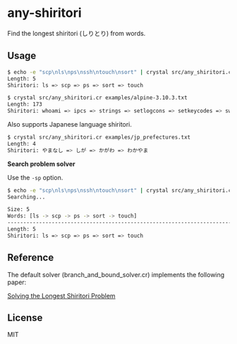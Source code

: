 # any-shiritori

Find the longest shiritori (しりとり) from words.

## Usage

```bash
$ echo -e "scp\nls\nps\nssh\ntouch\nsort" | crystal src/any_shiritori.cr
Length: 5
Shiritori: ls => scp => ps => sort => touch
```

```bash
$ crystal src/any_shiritori.cr examples/alpine-3.10.3.txt
Length: 173
Shiritori: whoami => ipcs => strings => setlogcons => setkeycodes => swapoff => fgrep => powertop => pmap => pgrep => pwd => depmod => dd => dc => crontab => brctl => lzma => add-shell => login => nologin => nsenter => rmdir => rm => microcom => md5sum => mkdir => reset => timeout => test => ttysize => ether-wake => env => volname => eject => touch => halt => tr => realpath => hdparm => modinfo => openvt => truncate => expr => raidautorun => nl => logger => rfkill => lzopcat => tunctl => lzcat => tail => ln => nmeter => remove-shell => lsusb => bc => chown => nproc => comm => mpstat => tac => crond => dnsdomainname => expand => dirname => ed => deluser => rmmod => date => echo => od => deallocvt => tar => readahead => dumpkmap => passwd => delgroup => ping => gzip => patch => hexdump => pkill => lzop => printenv => vconfig => gunzip => pwdx => xzcat => top => pscan => nc => cksum => mkpasswd => du => unlzma => arping => getopt => true => egrep => printf => fsync => cal => lsof => fdflush => hostid => diff => fbsplash => head => df => fstrim => mesg => getconf => fsck => killall => losetup => poweroff => flock => klogd => dmesg => grep => pidof => findfs => sysctl => ls => setserial => less => sum => mkmntdirs => sha512sum => mkdosfs => su => unix2dos => sync => clear => run-parts => slattach => hd => dumpleases => sendmail => ldconfig => groups => sha3sum => mktemp => ps => sha256sum => mkswap => pipe_progress => sha1sum => mknod => dos2unix => xargs => shuf => fuser => rev => vi => ifconfig => getent => tty => yes => scanelf => fatattr => readlink => kill => lspci => ipcalc => cryptpw => whois => swapon => nameif => factor => rdev => vlock => killall5
```

Also supports Japanese language shiritori.

```bash
$ crystal src/any_shiritori.cr examples/jp_prefectures.txt
Length: 4
Shiritori: やまなし => しが => かがわ => わかやま
```

**Search problem solver**

Use the `-sp` option.

```bash
$ echo -e "scp\nls\nps\nssh\ntouch\nsort" | crystal src/any_shiritori.cr -- -sp
Searching...

Size: 5
Words: [ls -> scp -> ps -> sort -> touch]
----------------------------------------------------------------------------
Length: 5
Shiritori: ls => scp => ps => sort => touch
```

## Reference

The default solver (branch\_and\_bound\_solver.cr) implements the following paper:

[Solving the Longest Shiritori Problem](https://ci.nii.ac.jp/naid/110002768734)

## License

MIT

